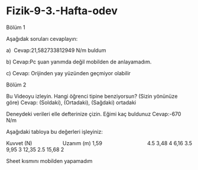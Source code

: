 # Fizik-9-3.-Hafta-odev

Bölüm 1


Aşağıdak soruları cevaplayın:

a)  Cevap:21,582733812949 N/m buldum

b) Cevap:Pc şuan yanımda değil mobilden de anlayamadım. 

c) Cevap: Orijinden yay yüzünden geçmiyor olabilir 

Bölüm 2

Bu Videoyu izleyin. Hangi öğrenci tipine benziyorsun? (Sizin yönünüze göre) Cevap: (Soldaki), (Ortadaki), (Sağdaki) ortadaki

Deneydeki verileri elle defterinize çizin. Eğimi kaç buldunuz Cevap:-670 N/m

Aşağıdaki tabloya bu değerleri işleyiniz:

Kuvvet (N)                     Uzanım (m)
1,59                               4.5
3,48                               4
6,16                               3.5
9,95                               3
12,35                              2.5
15,68                              2

Sheet kısmını mobilden yapamadım
